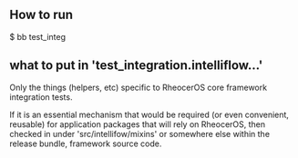 ## How to run

$ bb test_integ


## what to put in 'test_integration.intelliflow...'

Only the things (helpers, etc) specific to RheocerOS core framework integration tests.

If it is an essential mechanism that would be required (or even convenient, reusable) for application packages
that will rely on RheocerOS, then checked in under 'src/intellifow/mixins' or somewhere else within the release
bundle, framework source code.